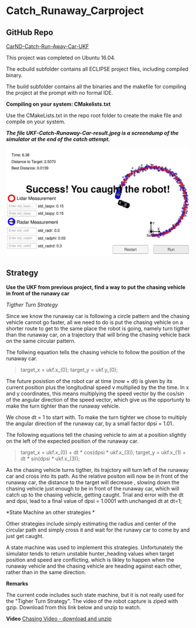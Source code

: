 # Catch_Runaway_Carproject
## GitHub Repo

[CarND-Catch-Run-Away-Car-UKF](https://github.com/QuantumCoherence/CarND-Catch-Run-Away-Car-UKF)

This project was completed on Ubuntu 16.04.

The ecbuild subfolder contains all ECLIPSE project files, including compiled binary.

The build subfolder contains all the binaries and the makefile for compiling the project at the prompt with no formal IDE. 

**Compiling on your system: CMakelists.txt**

Use the CMakeLists.txt in the repo root folder to create the make file and compile on your system.


***The file UKF-Catch-Runaway-Car-result.jpeg is a screendump of the simulator at the end of the catch attempt.***

![Simulator Screen Dump](https://github.com/QuantumCoherence/CarND-Catch-Run-Away-Car-UKF/blob/master/UKF-Catch-Run-Away-Car-result.jpeg?raw=true)



## Strategy

**Use the UKF from previous project, find a way to put the chasing vehicle in front of the runawy car**

	
*Tigther Turn Strategy*

Since we know the runaway car is following a circle pattern and the chasing vehicle cannot go faster, all we need to do is put the chasing vehicle on a shorter route to get to the same place the robot is going, namely turn tigther than the runaway car, on a trajectory that will bring the chasing vehicle back on the same circular pattern.

The follwing equation tells the chasing vehicle to follow the position of the runaway car.

> target_x = ukf.x_(0);
> target_y = ukf.y_(0);

The future posistion of the robot car at time (now + dt) is given by its current position plus the longitudinal speed v multiplied by the the time. In x and y coordinates, this means multiplying the speed vector by the cos/sin of the angular direction of the speed vector, which give us the opportunty to make the turn tighter than the runaway vehicle.

We chose dt = 1 to start with. 
To make the turn tighter we chose to multiply the angular direction of the runaway car, by a small factor dpsi = 1.01. 

The following equations tell the chasing vehicle to aim at a position slightly on the left of the expected position of the runaway car. 

> target_x = ukf.x_(0) +  dt * cos(dpsi * ukf.x_(3));
> target_y = ukf.x_(1) +  dt * sin(dpsi * ukf.x_(3));

As the chasing vehicle turns tigther, its trajctory will turn left of the runaway car and cross into its path. 
As the relative positon will now be in front of the runaway car, the distance to the target will decrease , slowing down the chasing vehicle just enough to be in front of the runaway car, which will catch up to the chasing vehicle, getting caught. Trial and error with the dt and dpsi, lead to a final value of dpsi = 1.0001 with unchanged dt at dt=1; 

*State Machine an other strategies *

Other strategies include simply estimating the radius and center of the circular path and simply cross it and wait for the runawy car to come by and just get caught.

A state machine was used to implement this strategies. Unfortunately the simulator tends to return unstable hunter_heading values when target position and speed are conflicting, which is likley to happen when the runaway vehicle and the chasing vehicle are heading against each other, rather than in the same direction. 


**Remarks**

The current code includes such state machine, but it is not really used for the "Tigher Turn Strategy".
The video of the robot capture is ziped with gzip. Download from this link below and unzip to watch.

**Video**
[Chasing Video - download and unzip](https://github.com/QuantumCoherence/CarND-Catch-Run-Away-Car-UKF/blob/master/vokoscreen-2018-04-23_13-35-36.mkv.gz)

